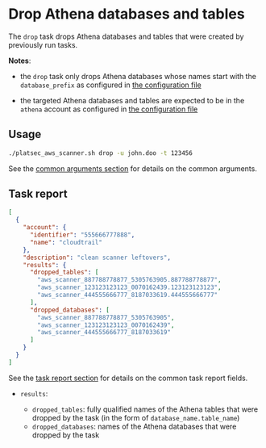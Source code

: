 # Drop Athena databases and tables

The `drop` task drops Athena databases and tables that were created by previously run tasks.

**Notes**:

* the `drop` task only drops Athena databases whose names start with the `database_prefix` as configured in
  [the configuration file](../configuration.md#athena)

* the targeted Athena databases and tables are expected to be in the `athena` account as configured in
  [the configuration file](../configuration.md#athena)

## Usage

```sh
./platsec_aws_scanner.sh drop -u john.doo -t 123456
```

See the [common arguments section](../usage.md#common-arguments) for details on the common arguments.

## Task report

```json
[
  {
    "account": {
      "identifier": "555666777888",
      "name": "cloudtrail"
    },
    "description": "clean scanner leftovers",
    "results": {
      "dropped_tables": [
        "aws_scanner_887788778877_5305763905.887788778877",
        "aws_scanner_123123123123_0070162439.123123123123",
        "aws_scanner_444555666777_8187033619.444555666777"
      ],
      "dropped_databases": [
        "aws_scanner_887788778877_5305763905",
        "aws_scanner_123123123123_0070162439",
        "aws_scanner_444555666777_8187033619"
      ]
    }
  }
]
```

See the [task report section](../usage.md#task-report) for details on the common task report fields.

* `results`:

  * `dropped_tables`: fully qualified names of the Athena tables that were dropped by the task (in the form of `database_name.table_name`)
  * `dropped_databases`: names of the Athena databases that were dropped by the task
